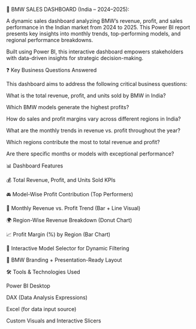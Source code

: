🚗 BMW SALES DASHBOARD (India – 2024–2025):

A dynamic sales dashboard analyzing BMW’s revenue, profit, and sales performance in the Indian market from 2024 to 2025. This Power BI report presents key insights into monthly trends, top-performing models, and regional performance breakdowns.

Built using Power BI, this interactive dashboard empowers stakeholders with data-driven insights for strategic decision-making.

❓ Key Business Questions Answered

This dashboard aims to address the following critical business questions:

What is the total revenue, profit, and units sold by BMW in India?

Which BMW models generate the highest profits?

How do sales and profit margins vary across different regions in India?

What are the monthly trends in revenue vs. profit throughout the year?

Which regions contribute the most to total revenue and profit?

Are there specific months or models with exceptional performance?

📊 Dashboard Features

💰 Total Revenue, Profit, and Units Sold KPIs

🚘 Model-Wise Profit Contribution (Top Performers)

📅 Monthly Revenue vs. Profit Trend (Bar + Line Visual)

🌍 Region-Wise Revenue Breakdown (Donut Chart)

📈 Profit Margin (%) by Region (Bar Chart)

🔘 Interactive Model Selector for Dynamic Filtering

🧠 BMW Branding + Presentation-Ready Layout

🛠️ Tools & Technologies Used

Power BI Desktop

DAX (Data Analysis Expressions)

Excel (for data input source)

Custom Visuals and Interactive Slicers


